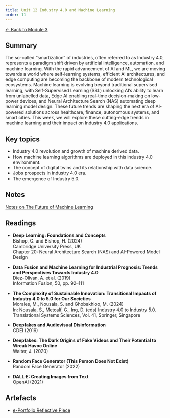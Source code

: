 ```yaml
---
title: Unit 12 Industry 4.0 and Machine Learning
order: 11
---
```


[← Back to Module 3](./)

## Summary
The so-called “smartization” of industries, often referred to as Industry 4.0, represents a paradigm shift driven by artificial intelligence, automation, and machine learning. With the rapid advancement of AI and ML, we are moving towards a world where self-learning systems, efficient AI architectures, and edge computing are becoming the backbone of modern technological ecosystems. Machine learning is evolving beyond traditional supervised learning, with Self-Supervised Learning (SSL) unlocking AI’s ability to learn from unlabelled data, Edge AI enabling real-time decision-making on low-power devices, and Neural Architecture Search (NAS) automating deep learning model design. These future trends are shaping the next era of AI-powered solutions across healthcare, finance, autonomous systems, and smart cities. This week, we will explore these cutting-edge trends in machine learning and their impact on Industry 4.0 applications.

## Key topics
- Industry 4.0 revolution and growth of machine derived data.
- How machine learning algorithms are deployed in this industry 4.0 environment.
- The concept of digital twins and its relationship with data science.
- Jobs prospects in industry 4.0 era.
- The emergence of Industry 5.0.

## Notes
[Notes on The Future of Machine Learning](../../artefacts/module-3/unit-12-notes.md)

## Readings
- **Deep Learning: Foundations and Concepts**  
  Bishop, C. and Bishop, H. (2024)  
  Cambridge University Press, UK  
  Chapter 20: Neural Architecture Search (NAS) and AI-Powered Model Design

- **Data Fusion and Machine Learning for Industrial Prognosis: Trends and Perspectives Towards Industry 4.0**  
  Diez-Olivan, A. et al. (2019)  
  Information Fusion, 50, pp. 92–111

- **The Complexity of Sustainable Innovation: Transitional Impacts of Industry 4.0 to 5.0 for Our Societies**  
  Morales, M., Nousala, S. and Ghobakhloo, M. (2024)  
  In: Nousala, S., Metcalf, G., Ing, D. (eds) Industry 4.0 to Industry 5.0.  
  Translational Systems Sciences, Vol. 41, Springer, Singapore

- **Deepfakes and Audiovisual Disinformation**  
  CDEI (2019)

- **Deepfakes: The Dark Origins of Fake Videos and Their Potential to Wreak Havoc Online**  
  Walter, J. (2020)

- **Random Face Generator (This Person Does Not Exist)**  
  Random Face Generator (2022)

- **DALL·E: Creating Images from Text**  
  OpenAI (2021)

## Artefacts
- [e-Portfolio Reflective Piece ](../../artefacts/module-3/unit-12-eportfolio-reflective.pdf)
